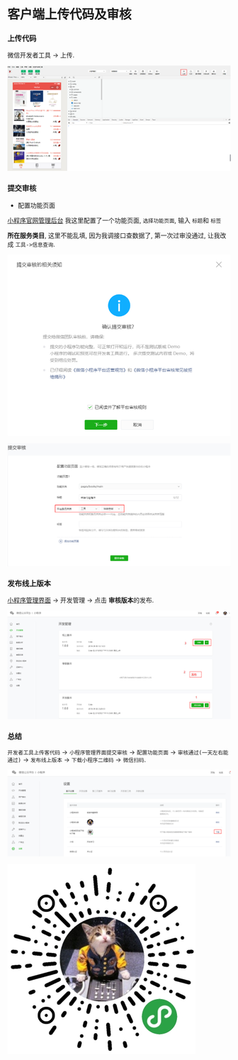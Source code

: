 # 客户端上传代码及审核

### 上传代码

微信开发者工具 -> 上传.

![](./media/weapp-devtools.png)

### 提交审核

- 配置功能页面

[小程序官网管理后台](https://mp.weixin.qq.com/wxopen/wacodepage) 我这里配置了一个功能页面, `选择功能页面`, 输入 `标题`和 `标签`

**所在服务类目**, 这里不能乱填, 因为我调接口查数据了, 第一次过审没通过, 让我改成 `工具->信息查询`.

![](./media/webapp-publish-confirm.png)

![](./media/weapp-publish-submit.png)

### 发布线上版本

[小程序管理界面](https://mp.weixin.qq.com/wxopen/wacodepage)  -> 开发管理 -> 点击 **审核版本**的发布.

![](./media/webapp-publish.png)

### 总结

`开发者工具上传客代码` -> `小程序管理界面提交审核` -> `配置功能页面` -> `审核通过(一天左右能通过)` -> `发布线上版本` -> `下载小程序二维码` -> `微信扫码`.

![](./media/download.png)

![](./media/books.png)